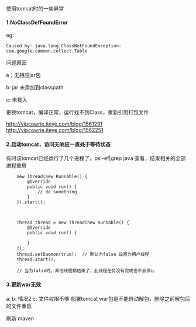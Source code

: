 使用tomcat时的一些异常

#### 1.NoClassDefFoundError

eg:

	Caused by: java.lang.ClassNotFoundException: com.google.common.collect.Table

问题原因

a：无相应jar包 

b: jar 未添加到classpath

c: 未载入





更换tomcat，编译正常，运行找不到Class，重新引用打包文件


http://vipcowrie.iteye.com/blog/1561291
http://vipcowrie.iteye.com/blog/1562251



#### 2.启动tomcat，访问无响应一直处于等待状态
有时该tomcat已经运行了几个进程了，ps -ef|grep java 查看，结束相关的全部进程重启



		new Thread(new Runnable() {
            @Override
            public void run() {
                // do something
            }
        }).start();



        Thread thread = new Thread(new Runnable() {
            @Override
            public void run() {

            }
        });
        thread.setDaemon(true);  // 默认为false 设置为用户线程
        thread.start();

        // 当为false时，其他线程都结束了，此线程任务没有完成也不会停止

#### 3.更新war无效

a: <Host name="localhost"  appBase="webapps" unpackWARs="true" autoDeploy="true">
b: 情况2
c: 文件权限不够
部署tomcat war包是不能自动解包，删除之前解包后的文件重启

刷新 maven
